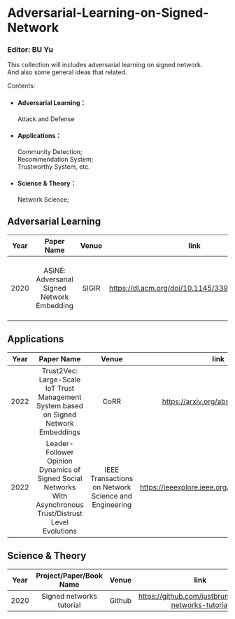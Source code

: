 # Adversarial-Learning-on-Signed-Network
### Editor: BU Yu 
This collection will includes adversarial learning on signed network.  
And also some general ideas that related.

Contents:

* #### Adversarial Learning：  
  Attack and Defense
* #### Applications：  
  Community Detection;   
  Recommendation System;   
  Trustworthy System, etc.
* #### Science & Theory：
  Network Science;

## Adversarial Learning


| Year        | Paper Name   |  Venue  |  link  |  Issue  |
| --------    |    :-----:  | :----:  | :----: | :----:  |
|2020|ASiNE: Adversarial Signed <br> Network Embedding|  SIGIR  | https://dl.acm.org/doi/10.1145/3397271.3401079 | Motivated by GAN;<br> Balance Theory;<br> Path Aggregation Embedding |

## Applications

| Year        | Paper Name   |  Venue  |  link  |  Issue  |
| --------    |    :-----:  | :----:  | :----: | :----:  |
|2022|Trust2Vec: Large-Scale IoT Trust Management <br> System based on Signed Network Embeddings| CoRR | https://arxiv.org/abs/2204.06988 | Trustworthy System |
|2022|Leader-Follower Opinion Dynamics of Signed Social Networks <br> With Asynchronous Trust/Distrust Level Evolutions|IEEE Transactions on Network Science and Engineering  | https://ieeexplore.ieee.org/document/9585553 | Trustworthy System:DeGroot Model |




## Science & Theory

| Year        | Project/Paper/Book Name   |  Venue  |  link  |  Issue  |
| --------    |    :-----:  | :----:  | :----: | :----:  |
|2020|Signed networks tutorial|  Github  | https://github.com/justbruno/signed-networks-tutorial | TBD |
